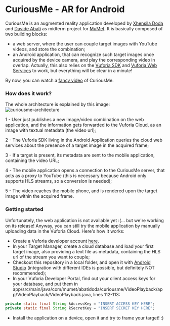 # CuriousMe - AR for Android

CuriousMe is an augmented reality application developed by [Xhensila Doda](https://github.com/xhensiladoda) and [Davide Abati](https://github.com/DavideA) as midterm project for [MuMet](http://www.mastermumet.unimore.it/). It is basically composed of two building blocks:
* a web server, where the user can couple target images with YouTube videos, and store the combination;
* an Android application, that can recognize such target images once acquired by the device camera, and play the corresponding video in overlap.
Actually, this also relies on the [Vuforia SDK](https://developer.vuforia.com/downloads/sdk) and [Vuforia Web Services](https://developer.vuforia.com/library/articles/Solution/How-To-Use-the-Vuforia-Web-Services-API) to work, but everything will be clear in a minute!

By now, you can watch a [fancy video](https://youtu.be/MCw3VsJvnrk) of CuriousMe.
### How does it work?
The whole architecture is explained by this image:
![curiousme-architecture](http://www.davideabati.com/resources/curiousmearchitecture.png "CuriousMe architecture")

1 - User just publishes a new image/video combination on the web application, and the information gets forwarded to the Vuforia Cloud, as an image with textual metadata (the video url);

2 - The Vuforia SDK living in the Android Application queries the cloud web services about the presence of a target image in the acquired frame;

3 - If a target is present, its metadata are sent to the mobile application, containing the video URL;

4 - The mobile application opens a connection to the CuriousMe server, that acts as a proxy to YouTube (this is necessary because Android only supports HLS streams, so a conversion is needed);

5 - The video reaches the mobile phone, and is rendered upon the target image within the acquired frame.

### Getting started
Unfortunately, the web application is not available yet :(... but we're working on its release!
Anyway, you can still try the mobile application by manually uploading data in the Vuforia Cloud. Here's how it works:
* Create a Vuforia developer account [here](https://developer.vuforia.com/license-manager).
* In your Target Manager, create a cloud database and load your first target image, also providing a text file as metadata, containing the HLS url of the stream you want to couple;
* Checkout this repository in a local folder, and open it with [Android Studio](https://developer.android.com/studio/index.html) (integration with different IDEs is possible, but definitely NOT recommended);
* In your Vuforia Developer Portal, find out your client access keys for your database, and put them in app/src/main/java/com/mumet/abatidoda/curiousme/VideoPlayback/app/VideoPlayback/VideoPlayback.java, lines 112-113:
```java
private static final String kAccessKey = "INSERT ACCESS KEY HERE";
private static final String kSecretKey = "INSERT SECRET KEY HERE";
```
* Install the application on a device, open it and try to frame your target! :)
